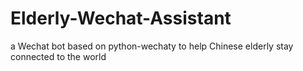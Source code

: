 # Elderly-Wechat-Assistant
 a Wechat bot based on python-wechaty to help Chinese elderly stay connected to the world
